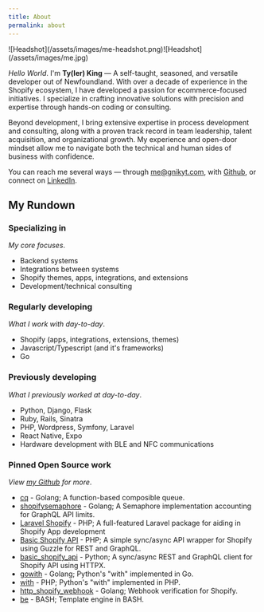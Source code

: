 ```yaml
---
title: About
permalink: about
---
```


<div class="about__heads">![Headshot](/assets/images/me-headshot.png)![Headshot](/assets/images/me.jpg)</div>

_Hello World_. I'm **Ty(ler) King** — A self-taught, seasoned, and versatile developer out of Newfoundland. With over a decade of experience in the Shopify ecosystem, I have developed a passion for ecommerce-focused initiatives. I specialize in crafting innovative solutions with precision and expertise through hands-on coding or consulting.

Beyond development, I bring extensive expertise in process development and consulting, along with a proven track record in team leadership, talent acquisition, and organizational growth. My experience and open-door mindset allow me to navigate both the technical and human sides of business with confidence.

You can reach me several ways &mdash; through [me@gnikyt.com](mailto:me@gnikyt.com), with [Github](https://github.com/gnikyt), or connect on [LinkedIn](https://linkedin.com/in/gnikyt).

## My Rundown

### Specializing in

*My core focuses*.

- Backend systems
- Integrations between systems
- Shopify themes, apps, integrations, and extensions
- Development/technical consulting

### Regularly developing

*What I work with day-to-day*.

- Shopify (apps, integrations, extensions, themes)
- Javascript/Typescript (and it's frameworks)
- Go

### Previously developing

*What I previously worked at day-to-day*.

- Python, Django, Flask
- Ruby, Rails, Sinatra
- PHP, Wordpress, Symfony, Laravel
- React Native, Expo
- Hardware development with BLE and NFC communications

### Pinned Open Source work

*View [my Github](https://github.com/gnikyt) for more*.

- [cq](https://github.com/gnikyt/cq) - Golang; A function-based composible queue.
- [shopifysemaphore](https://github.com/gnikyt/shopifysemaphore) - Golang; A Semaphore implementation accounting for GraphQL API limits.
- [Laravel Shopify](https://github.com/gnikyt/laravel-shopify) - PHP; A full-featured Laravel package for aiding in Shopify App development
- [Basic Shopify API](https://github.com/gnikyt/Basic-Shopify-API) - PHP; A simple sync/async API wrapper for Shopify using Guzzle for REST and GraphQL.
- [basic\_shopify\_api](https://github.com/gnikyt/basic_shopify_api) - Python; A sync/async REST and GraphQL client for Shopify API using HTTPX.
- [gowith](https://github.com/gnikyt/gowith) - Golang; Python's "with" implemented in Go.
- [with](https://github.com/gnikyt/with) - PHP; Python's "with" implemented in PHP.
- [http\_shopify\_webhook](https://github.com/gnikyt/http_shopify_webhook) - Golang; Webhook verification for Shopify.
- [be](https://github.com/gnikyt/be) - BASH; Template engine in BASH.

